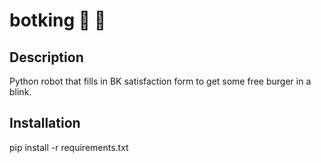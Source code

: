 # botking :hamburger: :crown:

## Description

Python robot that fills in BK satisfaction form to get some free burger in a blink.

## Installation

pip install -r requirements.txt 
